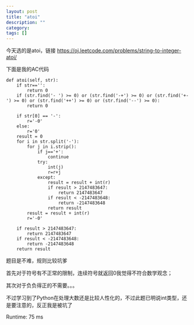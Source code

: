 ```yaml
---
layout: post
title: "atoi"
description: ""
category: 
tags: []
---
```



今天选的是atoi，链接 <https://oj.leetcode.com/problems/string-to-integer-atoi/>

下面是我的AC代码

    def atoi(self, str):
        if str=='':
            return 0
        if (str.find('- ') >= 0) or (str.find('-+') >= 0) or (str.find('+-') >= 0) or (str.find('++') >= 0) or (str.find('--') >= 0):
            return 0
            
        if str[0] == '-':
            r='-0'
        else:
            r='0'
        result = 0
        for i in str.split('-'):
            for j in i.strip():
                if j=='+':
                    continue
                try:
                    int(j)
                    r=r+j
                except:
                    result = result + int(r)
                    if result > 2147483647:
                        return 2147483647
                    if result < -2147483648:
                        return -2147483648
                    return result
            result = result + int(r)
            r='-0'
        
        if result > 2147483647:
            return 2147483647
        if result < -2147483648:
            return -2147483648
        return result 

题目是不难，规则比较坑爹

首先对于符号有不正常的限制，连续符号就返回0我觉得不符合数学观念；

其次对于负负得正的不需要。。。

不过学习到了Python在处理大数还是比较人性化的，不过此题已明说int类型，还是要注意的，反正我是被坑了

Runtime: 75 ms